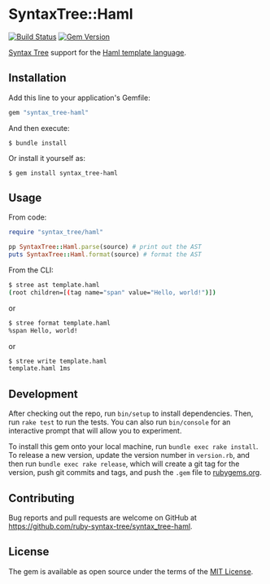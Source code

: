 # SyntaxTree::Haml

[![Build Status](https://github.com/ruby-syntax-tree/syntax_tree-haml/actions/workflows/main.yml/badge.svg)](https://github.com/ruby-syntax-tree/syntax_tree-haml/actions/workflows/main.yml)
[![Gem Version](https://img.shields.io/gem/v/syntax_tree-haml.svg)](https://rubygems.org/gems/syntax_tree-haml)

[Syntax Tree](https://github.com/ruby-syntax-tree/syntax_tree) support for the [Haml template language](https://haml.info/).

## Installation

Add this line to your application's Gemfile:

```ruby
gem "syntax_tree-haml"
```

And then execute:

    $ bundle install

Or install it yourself as:

    $ gem install syntax_tree-haml

## Usage

From code:

```ruby
require "syntax_tree/haml"

pp SyntaxTree::Haml.parse(source) # print out the AST
puts SyntaxTree::Haml.format(source) # format the AST
```

From the CLI:

```sh
$ stree ast template.haml
(root children=[(tag name="span" value="Hello, world!")])
```

or

```sh
$ stree format template.haml
%span Hello, world!
```

or

```sh
$ stree write template.haml
template.haml 1ms
```

## Development

After checking out the repo, run `bin/setup` to install dependencies. Then, run `rake test` to run the tests. You can also run `bin/console` for an interactive prompt that will allow you to experiment.

To install this gem onto your local machine, run `bundle exec rake install`. To release a new version, update the version number in `version.rb`, and then run `bundle exec rake release`, which will create a git tag for the version, push git commits and tags, and push the `.gem` file to [rubygems.org](https://rubygems.org).

## Contributing

Bug reports and pull requests are welcome on GitHub at https://github.com/ruby-syntax-tree/syntax_tree-haml.

## License

The gem is available as open source under the terms of the [MIT License](https://opensource.org/licenses/MIT).
